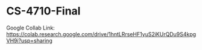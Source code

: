 # CS-4710-Final

Google Collab Link: https://colab.research.google.com/drive/1hntLRrseHF1yuS2iKUrQDu9S4kpgVH9i?usp=sharing
